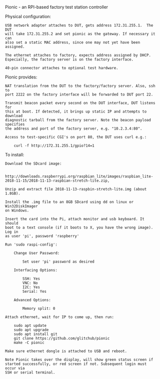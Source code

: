 Pionic - an RPI-based factory test station controller

Physical configuration:

    USB network adapter attaches to DUT, gets address 172.31.255.1.  The DUT
    will take 172.31.255.2 and set pionic as the gateway. If necessary it can
    also set a static MAC address, since one may not yet have been assigned. 

    The ethernet attaches to factory, expects address assigned by DHCP.
    Especially, the factory server is on the factory interface.

    40-pin connector attaches to optional test hardware.

Pionic provides:

    NAT translation from the DUT to the factory/factory server. Also, ssh to
    port 2222 on the factory interface will be forwarded to DUT port 22.

    Transmit beacon packet every second on the DUT interface, DUT listens for
    this at boot. If detected, it brings up static IP and attempts to download
    diagnostic tarball from the factory server. Note the beacon payload specifies
    the address and port of the factory server, e.g. "10.2.3.4:80".

    Access to test-specific CGI's on port 80, the DUT uses curl e.g.:

        curl -f http://172.31.255.1/gpio?14=1
    
To install:

    Download the SDcard image:
    
        http://downloads.raspberrypi.org/raspbian_lite/images/raspbian_lite-2018-11-15/2018-11-13-raspbian-stretch-lite.zip,

    Unzip and extract file 2018-11-13-raspbin-stretch-lite.img (about 1.8GB). 

    Install the .img file to an 8GB SDcard using dd on linux or Win32DiskImager
    on Windows.

    Insert the card into the Pi, attach monitor and usb keyboard. It should
    boot to a text console (if it boots to X, you have the wrong image). Log in
    as user 'pi', password 'raspberry'

    Run 'sudo raspi-config':

        Change User Password:

            Set user 'pi' password as desired

        Interfacing Options:

            SSH: Yes
            VNC: No
            I2C: Yes
            Serial: Yes

        Advanced Options:

            Memory split: 0

    Attach ethernet, wait for IP to come up, then run:
    
        sudo apt update
        sudo apt upgrade
        sudo apt install git
        git clone https://github.com/glitchub/pionic
        make -C pionic

    Make sure ethernet dongle is attached to USB and reboot.
    
    Note Pionic takes over the display, will show green status screen if
    started successfully, or red screen if not. Subsequent login must occur via
    SSH or serial terminal.
